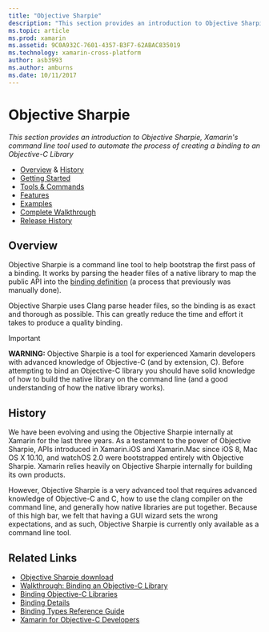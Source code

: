 ```yaml
---
title: "Objective Sharpie"
description: "This section provides an introduction to Objective Sharpie, Xamarin's command line tool used to automate the process of creating a binding to an Objective-C Library"
ms.topic: article
ms.prod: xamarin
ms.assetid: 9C0A932C-7601-4357-B3F7-62ABAC835019
ms.technology: xamarin-cross-platform
author: asb3993
ms.author: amburns
ms.date: 10/11/2017
---
```


# Objective Sharpie

_This section provides an introduction to Objective Sharpie, Xamarin's command line tool used to automate the process of creating a binding to an Objective-C Library_

- [Overview](#overview) & [History](#history)
- [Getting Started](get-started.md)
- [Tools & Commands](tools.md)
- [Features](platform/index.md)
- [Examples](examples/index.md)
- [Complete Walkthrough](~/ios/platform/binding-objective-c/walkthrough.md)
- [Release History](releases.md)

## Overview

Objective Sharpie is a command line tool to help bootstrap the first pass of a binding.
It works by parsing the header files of a native library to map the public API
into the [binding definition](~/cross-platform/macios/binding/objective-c-libraries.md#The_API_definition_file) (a process that previously was manually done).

Objective Sharpie uses Clang parse header files, so the binding is as exact and thorough as possible. This can greatly reduce the time and effort it takes to produce a quality binding.

> [!IMPORTANT]
> **WARNING:** Objective Sharpie is a tool for experienced Xamarin developers with advanced knowledge of Objective-C (and by extension, C). Before attempting to bind an Objective-C library you should have solid knowledge of how to build the native library on the command line (and a good understanding of how the native library works).



## History

We have been evolving and using the Objective Sharpie internally at Xamarin for the last three years. As a testament to the power of Objective Sharpie, APIs introduced in Xamarin.iOS and Xamarin.Mac since iOS 8, Mac OS X 10.10, and watchOS 2.0 were bootstrapped entirely with Objective Sharpie. Xamarin relies heavily on Objective Sharpie internally for building its own products.

However, Objective Sharpie is a very advanced tool that requires advanced knowledge of Objective-C and C, how to use the clang compiler on the command line, and generally how native libraries are put together. Because of this high bar, we felt that having a GUI wizard sets the wrong expectations, and as such, Objective Sharpie is currently only available as a command line tool.



## Related Links

- [Objective Sharpie download](https://dl.xamarin.com/objective-sharpie/ObjectiveSharpie.pkg)
- [Walkthrough: Binding an Objective-C Library](~/ios/platform/binding-objective-c/walkthrough.md)
- [Binding Objective-C Libraries](~/cross-platform/macios/binding/objective-c-libraries.md)
- [Binding Details](~/cross-platform/macios/binding/overview.md)
- [Binding Types Reference Guide](~/cross-platform/macios/binding/binding-types-reference.md)
- [Xamarin for Objective-C Developers](~/ios/get-started/objective-c-developers/index.md)
